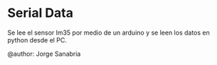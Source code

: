 # Serial Data

Se lee el sensor lm35 por medio de un arduino y se leen los datos en python desde el PC.

@author: Jorge Sanabria
